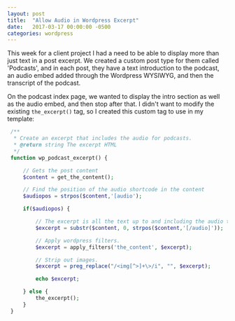 ```yaml
---
layout: post
title:  "Allow Audio in Wordpress Excerpt"
date:   2017-03-17 00:00:00 -0500
categories: wordpress
---
```


This week for a client project I had a need to be able to display more than just text in a post excerpt. We created a custom post type for them called 'Podcasts', and in each post, they have a text introduction to the podcast, an audio embed added through the Wordpress WYSIWYG, and then the transcript of the podcast.

On the podcast index page, we wanted to display the intro section as well as the audio embed, and then stop after that. I didn't want to modify the existing `the_excerpt()` tag, so I created this custom tag to use in my template:

```php
 /**
  * Create an excerpt that includes the audio for podcasts.
  * @return string The excerpt HTML
  */
 function wp_podcast_excerpt() {

     // Gets the post content
     $content = get_the_content();

     // Find the position of the audio shortcode in the content
     $audiopos = strpos($content,'[audio');

     if($audiopos) {

         // The excerpt is all the text up to and including the audio tag.
         $excerpt = substr($content, 0, strpos($content,'[/audio]'));

         // Apply wordpress filters.
         $excerpt = apply_filters('the_content', $excerpt);

         // Strip out images.
         $excerpt = preg_replace("/<img[^>]+\>/i", "", $excerpt);

         echo $excerpt;

     } else {
         the_excerpt();
     }
 }
```
